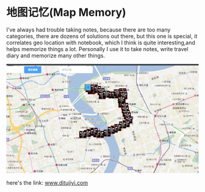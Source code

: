 # 地图记忆(Map Memory)
I've always had trouble taking notes, because there are too many categories, there are dozens of solutions out there, but this one is special, it correlates geo location with notebook, which I think is quite interesting,and helps memorize things a lot. Personally I use it to take notes, write travel diary and memorize many other things.

![地图记忆示例](./sample.png)

here's the link: www.ditujiyi.com

